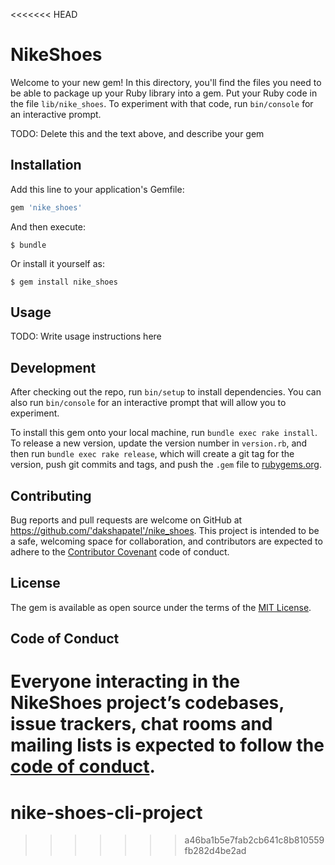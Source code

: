 <<<<<<< HEAD
# NikeShoes

Welcome to your new gem! In this directory, you'll find the files you need to be able to package up your Ruby library into a gem. Put your Ruby code in the file `lib/nike_shoes`. To experiment with that code, run `bin/console` for an interactive prompt.

TODO: Delete this and the text above, and describe your gem

## Installation

Add this line to your application's Gemfile:

```ruby
gem 'nike_shoes'
```

And then execute:

    $ bundle

Or install it yourself as:

    $ gem install nike_shoes

## Usage

TODO: Write usage instructions here

## Development

After checking out the repo, run `bin/setup` to install dependencies. You can also run `bin/console` for an interactive prompt that will allow you to experiment.

To install this gem onto your local machine, run `bundle exec rake install`. To release a new version, update the version number in `version.rb`, and then run `bundle exec rake release`, which will create a git tag for the version, push git commits and tags, and push the `.gem` file to [rubygems.org](https://rubygems.org).

## Contributing

Bug reports and pull requests are welcome on GitHub at https://github.com/'dakshapatel'/nike_shoes. This project is intended to be a safe, welcoming space for collaboration, and contributors are expected to adhere to the [Contributor Covenant](http://contributor-covenant.org) code of conduct.

## License

The gem is available as open source under the terms of the [MIT License](https://opensource.org/licenses/MIT).

## Code of Conduct

Everyone interacting in the NikeShoes project’s codebases, issue trackers, chat rooms and mailing lists is expected to follow the [code of conduct](https://github.com/'dakshapatel'/nike_shoes/blob/master/CODE_OF_CONDUCT.md).
=======
# nike-shoes-cli-project
>>>>>>> a46ba1b5e7fab2cb641c8b810559fb282d4be2ad
